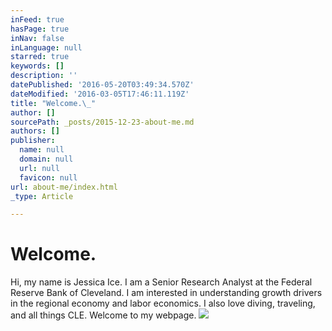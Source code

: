 ```yaml
---
inFeed: true
hasPage: true
inNav: false
inLanguage: null
starred: true
keywords: []
description: ''
datePublished: '2016-05-20T03:49:34.570Z'
dateModified: '2016-03-05T17:46:11.119Z'
title: "Welcome.\_"
author: []
sourcePath: _posts/2015-12-23-about-me.md
authors: []
publisher:
  name: null
  domain: null
  url: null
  favicon: null
url: about-me/index.html
_type: Article

---
```

# Welcome. 

Hi, my name is Jessica Ice. I am a Senior Research Analyst at the Federal Reserve Bank of Cleveland. I am interested in understanding growth drivers in the regional economy and labor economics. I also love diving, traveling, and all things CLE. Welcome to my webpage.
![](https://the-grid-user-content.s3-us-west-2.amazonaws.com/39d9cec8-da25-4ce3-8413-1ccf88b40047.jpg)